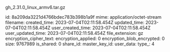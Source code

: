 gh_2.31.0_linux_armv6.tar.gz

id: 8a209da3221d4766bdec783b398b1a9f
mime: application/octet-stream
filename: 
created_time: 2023-07-04T02:11:58.454Z
updated_time: 2023-07-04T02:11:58.454Z
user_created_time: 2023-07-04T02:11:58.454Z
user_updated_time: 2023-07-04T02:11:58.454Z
file_extension: gz
encryption_cipher_text: 
encryption_applied: 0
encryption_blob_encrypted: 0
size: 9767989
is_shared: 0
share_id: 
master_key_id: 
user_data: 
type_: 4